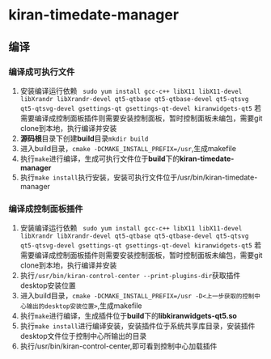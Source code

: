 # kiran-timedate-manager

## 编译

### 编译成可执行文件

1. 安装编译运行依赖
   ` sudo yum install gcc-c++ libX11 libX11-devel libXrandr libXrandr-devel qt5-qtbase qt5-qtbase-devel qt5-qtsvg qt5-qtsvg-devel gsettings-qt gsettings-qt-devel kiranwidgets-qt5`
   若需要编译成控制面板插件则需要安装控制面板，暂时控制面板未编包，需要git clone到本地，执行编译并安装
2. **源码根**目录下创建**build**目录`mkdir build`
3. 进入build目录，`cmake -DCMAKE_INSTALL_PREFIX=/usr`,生成makefile
4. 执行`make`进行编译，生成可执行文件位于**build**下的**kiran-timedate-manager**
5. 执行`make install`执行安装，安装可执行文件位于/usr/bin/kiran-timedate-manager

### 编译成控制面板插件

1. 安装编译运行依赖
   ` sudo yum install gcc-c++ libX11 libX11-devel libXrandr libXrandr-devel qt5-qtbase qt5-qtbase-devel qt5-qtsvg qt5-qtsvg-devel gsettings-qt gsettings-qt-devel kiranwidgets-qt5`
   若需要编译成控制面板插件则需要安装控制面板，暂时控制面板未编包，需要git clone到本地，执行编译并安装
2. 执行`/usr/bin/kiran-control-center --print-plugins-dir`获取插件desktop安装位置
3. 进入build目录，`cmake -DCMAKE_INSTALL_PREFIX=/usr -D<上一步获取的控制中心输出的desktop安装位置>`,生成makefile
4. 执行`make`进行编译，生成插件位于**build**下的**libkiranwidgets-qt5.so**
5. 执行`make install`进行编译安装，安装插件位于系统共享库目录，安装插件desktop文件位于控制中心所输出的目录
6. 执行/usr/bin/kiran-control-center,即可看到控制中心加载插件